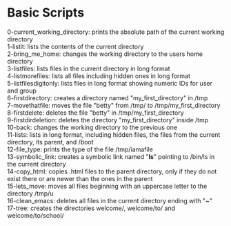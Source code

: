 # Basic Scripts 
0-current_working_directory: prints the absolute path of the current working directory  
1-listit: lists the contents of the current directory  
2-bring_me_home: changes the working directory to the users home directory  
3-listfiles: lists files in the current directory in long format  
4-listmorefiles: lists all files including hidden ones in long format  
5-listfilesdigitonly: lists files in long format showing numeric IDs for user and group  
6-firstdirectory: creates a directory named "my_first_directory" in /tmp  
7-movethatfile: moves the file "betty" from /tmp/ to /tmp/my_first_directory  
8-firstdelete: deletes the file "betty" in /tmp/my_first_directory  
9-firstdirdeletion: deletes the directory "my_first_directory" inside /tmp  
10-back: changes the working directory to the previous one  
11-lists: lists in long format, including hidden files, the files from the current directory, its parent, and /boot  
12-file_type: prints the type of the file /tmp/iamafile  
13-symbolic_link: creates a symbolic link named "__ls__" pointing to /bin/ls in the current directory  
14-copy_html: copies .html files to the parent directory, only if they do not exist there or are newer than the ones in the parent  
15-lets_move: moves all files beginning with an uppercase letter to the directory /tmp/u  
16-clean_emacs: deletes all files in the current directory ending with "~"  
17-tree: creates the directories welcome/, welcome/to/ and welcome/to/school/  
